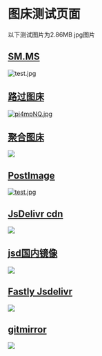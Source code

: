 # 图床测试页面
以下测试图片为2.86MB jpg图片

## [SM.MS](https://sm.ms/)
![test.jpg](https://s2.loli.net/2023/12/15/DwiJQyVYsh7voI8.jpg)

## [路过图床](https://imgse.com/)
[![pi4mpNQ.jpg](https://s11.ax1x.com/2023/12/15/pi4mpNQ.jpg)](https://imgse.com/i/pi4mpNQ)

## [聚合图床](https://superbed.cn)
![](https://pic.imgdb.cn/item/657c0797c458853aef861e26.jpg)

## [PostImage](https://postimage.cc)
[![test.jpg](https://i.postimg.cc/fW0pxyRC/test.jpg)](https://postimg.cc/WtT5V2rq)

## [JsDelivr cdn](https://www.jsdelivr.com/)
![](https://cdn.jsdelivr.net/gh/markbang35/blogimg@mian/test.jpg)

## [jsd国内镜像](https://jsd.cdn.zzko.cn/)
![](https://jsd.cdn.zzko.cn/gh/markbang35/blogimg@mian/test.jpg)

## [Fastly Jsdelivr](https://www.jsdelivr.com/)
![](https://fastly.jsdelivr.net/gh/markbang35/blogimg@mian/test.jpg)

## [gitmirror](https://gitmirror.com)
![](https://raw.gitmirror.com/markbang35/blogimg/mian/test.jpg)
